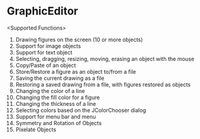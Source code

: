 # GraphicEditor

&lt;Supported Functions&gt;
  
1. Drawing figures on the screen (10 or more objects) 
2. Support for image objects 
3. Support for text object
4. Selecting, dragging, resizing, moving, erasing an object with the mouse
5. Copy/Paste of an object 
6. Store/Restore a figure as an object to/from a file 
7. Saving the current drawing as a file
8. Restoring a saved drawing from a file, with figures restored as objects 
9. Changing the color of a line 
10. Changing the fill color for a figure 
11. Changing the thickness of a line 
12. Selecting colors based on the JColorChooser dialog 
13. Support for menu bar and menu
14. Symmetry and Rotation of Objects
15. Pixelate Objects
